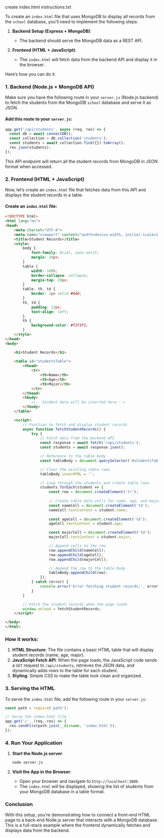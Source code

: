 create index.html instructions.txt

To create an `index.html` file that uses MongoDB to display all records from the `school` database, you'll need to implement the following steps:

1. **Backend Setup (Express + MongoDB)**: 
   - The backend should serve the MongoDB data as a REST API.
   
2. **Frontend (HTML + JavaScript)**: 
   - The `index.html` will fetch data from the backend API and display it in the browser.

Here’s how you can do it.

### 1. Backend (Node.js + MongoDB API)

Make sure you have the following route in your `server.js` (Node.js backend) to fetch the students from the MongoDB `school` database and serve it as JSON.

#### Add this route to your `server.js`:

```javascript
app.get('/api/students', async (req, res) => {
  const db = await connectDB();
  const collection = db.collection('students');
  const students = await collection.find({}).toArray();
  res.json(students);
});
```

This API endpoint will return all the student records from MongoDB in JSON format when accessed.

### 2. Frontend (HTML + JavaScript)

Now, let’s create an `index.html` file that fetches data from this API and displays the student records in a table.

#### Create an `index.html` file:

```html
<!DOCTYPE html>
<html lang="en">
<head>
    <meta charset="UTF-8">
    <meta name="viewport" content="width=device-width, initial-scale=1.0">
    <title>Student Records</title>
    <style>
        body {
            font-family: Arial, sans-serif;
            margin: 20px;
        }
        table {
            width: 100%;
            border-collapse: collapse;
            margin-top: 20px;
        }
        table, th, td {
            border: 1px solid #ddd;
        }
        th, td {
            padding: 12px;
            text-align: left;
        }
        th {
            background-color: #f2f2f2;
        }
    </style>
</head>
<body>

    <h1>Student Records</h1>
    
    <table id="studentsTable">
        <thead>
            <tr>
                <th>Name</th>
                <th>Age</th>
                <th>Major</th>
            </tr>
        </thead>
        <tbody>
            <!-- Student data will be inserted here -->
        </tbody>
    </table>

    <script>
        // Function to fetch and display student records
        async function fetchStudentRecords() {
            try {
                // Fetch data from the backend API
                const response = await fetch('/api/students');
                const students = await response.json();

                // Reference to the table body
                const tableBody = document.querySelector('#studentsTable tbody');

                // Clear the existing table rows
                tableBody.innerHTML = '';

                // Loop through the students and create table rows
                students.forEach(student => {
                    const row = document.createElement('tr');
                    
                    // Create table data cells for name, age, and major
                    const nameCell = document.createElement('td');
                    nameCell.textContent = student.name;
                    
                    const ageCell = document.createElement('td');
                    ageCell.textContent = student.age;

                    const majorCell = document.createElement('td');
                    majorCell.textContent = student.major;

                    // Append cells to the row
                    row.appendChild(nameCell);
                    row.appendChild(ageCell);
                    row.appendChild(majorCell);

                    // Append the row to the table body
                    tableBody.appendChild(row);
                });
            } catch (error) {
                console.error('Error fetching student records:', error);
            }
        }

        // Fetch the student records when the page loads
        window.onload = fetchStudentRecords;
    </script>

</body>
</html>
```

### How it works:
1. **HTML Structure**: The file contains a basic HTML table that will display student records (name, age, major).
2. **JavaScript Fetch API**: When the page loads, the JavaScript code sends a `GET` request to `/api/students`, retrieves the JSON data, and dynamically adds rows to the table for each student.
3. **Styling**: Simple CSS to make the table look clean and organized.

### 3. Serving the HTML

To serve the `index.html` file, add the following route in your `server.js`:

```javascript
const path = require('path');

// Serve the index.html file
app.get('/', (req, res) => {
  res.sendFile(path.join(__dirname, 'index.html'));
});
```

### 4. Run Your Application

1. **Start the Node.js server**:
   ```bash
   node server.js
   ```

2. **Visit the App in the Browser**:
   - Open your browser and navigate to `http://localhost:3000`.
   - The `index.html` will be displayed, showing the list of students from your MongoDB database in a table format.

### Conclusion

With this setup, you're demonstrating how to connect a front-end HTML page to a back-end Node.js server that interacts with a MongoDB database. This is a full-stack example where the frontend dynamically fetches and displays data from the backend.